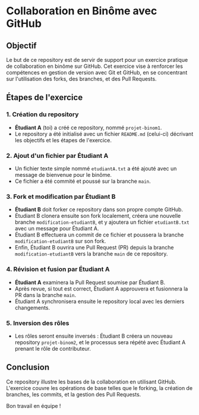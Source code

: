 # Collaboration en Binôme avec GitHub

## Objectif

Le but de ce repository est de servir de support pour un exercice pratique de collaboration en binôme sur GitHub. Cet exercice vise à renforcer les compétences en gestion de version avec Git et GitHub, en se concentrant sur l'utilisation des forks, des branches, et des Pull Requests.

## Étapes de l'exercice

### 1. Création du repository

- **Étudiant A** (toi) a créé ce repository, nommé `projet-binom1`.
- Le repository a été initialisé avec un fichier `README.md` (celui-ci) décrivant les objectifs et les étapes de l'exercice.

### 2. Ajout d'un fichier par Étudiant A

- Un fichier texte simple nommé `etudiantA.txt` a été ajouté avec un message de bienvenue pour le binôme.
- Ce fichier a été commité et poussé sur la branche `main`.

### 3. Fork et modification par Étudiant B

- **Étudiant B** doit forker ce repository dans son propre compte GitHub.
- Étudiant B clonera ensuite son fork localement, créera une nouvelle branche `modification-etudiantB`, et y ajoutera un fichier `etudiantB.txt` avec un message pour Étudiant A.
- Étudiant B effectuera un commit de ce fichier et poussera la branche `modification-etudiantB` sur son fork.
- Enfin, Étudiant B ouvrira une Pull Request (PR) depuis la branche `modification-etudiantB` vers la branche `main` de ce repository.

### 4. Révision et fusion par Étudiant A

- **Étudiant A** examinera la Pull Request soumise par Étudiant B.
- Après revue, si tout est correct, Étudiant A approuvera et fusionnera la PR dans la branche `main`.
- Étudiant A synchronisera ensuite le repository local avec les derniers changements.

### 5. Inversion des rôles

- Les rôles seront ensuite inversés : Étudiant B créera un nouveau repository `projet-binom2`, et le processus sera répété avec Étudiant A prenant le rôle de contributeur.

## Conclusion

Ce repository illustre les bases de la collaboration en utilisant GitHub. L'exercice couvre les opérations de base telles que le forking, la création de branches, les commits, et la gestion des Pull Requests.

Bon travail en équipe !
